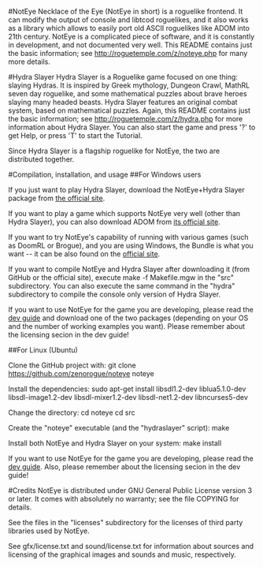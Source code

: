 #NotEye
Necklace of the Eye (NotEye in short) is a roguelike frontend. It can
modify the output of console and libtcod roguelikes, and it also works
as a library which allows to easily port old ASCII roguelikes like ADOM 
into 21th century. NotEye is a complicated piece of software, and
it is constantly in development, and not documented very well. This README
contains just the basic information; see http://roguetemple.com/z/noteye.php
for many more details.

#Hydra Slayer
Hydra Slayer is a Roguelike game focused on one thing: slaying Hydras. It
is inspired by Greek mythology, Dungeon Crawl, MathRL seven day roguelike,
and some mathematical puzzles about brave heroes slaying many headed beasts.
Hydra Slayer features an original combat system, based on mathematical
puzzles. Again, this README contains just the basic information; see
http://roguetemple.com/z/hydra.php for more information about Hydra Slayer.
You can also start the game and press '?' to get Help, or press 'T' to
start the Tutorial.

Since Hydra Slayer is a flagship roguelike for NotEye, the two are
distributed together.

#Compilation, installation, and usage
##For Windows users

If you just want to play Hydra Slayer, download the NotEye+Hydra Slayer package
from [the official site](http://www.roguetemple.com/z/noteye/download.php). 

If you want to play a game which supports NotEye very well
(other than Hydra Slayer), you can also download ADOM from [its official site](http://adom.de/).

If you want to try NotEye's capability of running with various games (such as DoomRL
or Brogue), and you are using Windows, the Bundle is what you want -- it can be also
found on the [official site](http://www.roguetemple.com/z/noteye/download.php).

If you want to compile NotEye and Hydra Slayer after downloading it (from GitHub or the
official site), execute 
    make -f Makefile.mgw
in the "src" subdirectory. You can also execute the same command in the "hydra"
subdirectory to compile the console only version of Hydra Slayer.

If you want to use NotEye for the game you are developing, please read the 
[dev guide](http://www.roguetemple.com/z/noteye/dev.php) and download one of the two
packages (depending on your OS and the number of working examples you want). Please
remember about the licensing secion in the dev guide!

##For Linux (Ubuntu)

Clone the GitHub project with:
    git clone https://github.com/zenorogue/noteye noteye

Install the dependencies:
    sudo apt-get install libsdl1.2-dev liblua5.1.0-dev libsdl-image1.2-dev libsdl-mixer1.2-dev libsdl-net1.2-dev libncurses5-dev

Change the directory:
    cd noteye
    cd src

Create the "noteye" executable (and the "hydraslayer" script):
    make

Install both NotEye and Hydra Slayer on your system:
    make install

If you want to use NotEye for the game you are developing, please read the 
[dev guide](http://www.roguetemple.com/z/noteye/dev.php). Also, please
remember about the licensing secion in the dev guide!


#Credits
NotEye is distributed under GNU General Public License version 3 or later.
It comes with absolutely no warranty; see the file COPYING for details.

See the files in the "licenses" subdirectory for the licenses of third
party libraries used by NotEye.

See gfx/license.txt and sound/license.txt for information about sources and
licensing of the graphical images and sounds and music, respectively.

